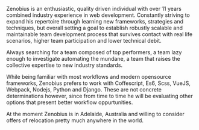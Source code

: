 Zenobius is an enthusiastic, quality driven individual with over 11 years combined industry experience in web development. Constantly striving to expand his repertoire through learning new frameworks, strategies and techniques, but overall setting a goal  to establish robustly scalable and maintainable team development process that survives contact with real life scenarios, higher team participation and lower technical debit.

Always searching for a team composed of top performers, a team lazy enough to investigate automating the mundane, a team that raises the collective expertise to new industry standards.

While being familiar with most workflows and modern opensource frameworks, Zenobius prefers to work with Coffescript, Es6, Scss, VueJS, Webpack, Nodejs, Python and Django. These are not concrete determinations however, since from time to time he will be evaluating other options that present better workflow oppurtunities.

At the moment Zenobius is in Adelaide, Australia and willing to consider offers of relocation pretty much anywhere in the world.
